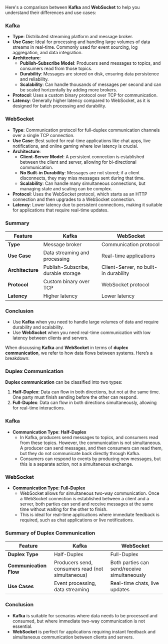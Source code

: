 Here's a comparison between **Kafka** and **WebSocket** to help you understand their differences and use cases:

### Kafka

- **Type**: Distributed streaming platform and message broker.
- **Use Case**: Ideal for processing and handling large volumes of data streams in real-time. Commonly used for event sourcing, log aggregation, and data integration.
- **Architecture**:
  - **Publish-Subscribe Model**: Producers send messages to topics, and consumers read from those topics.
  - **Durability**: Messages are stored on disk, ensuring data persistence and reliability.
  - **Scalability**: Can handle thousands of messages per second and can be scaled horizontally by adding more brokers.
- **Protocol**: Uses a custom binary protocol over TCP for communication.
- **Latency**: Generally higher latency compared to WebSocket, as it is designed for batch processing and durability.

### WebSocket

- **Type**: Communication protocol for full-duplex communication channels over a single TCP connection.
- **Use Case**: Best suited for real-time applications like chat apps, live notifications, and online gaming where low latency is crucial.
- **Architecture**:
  - **Client-Server Model**: A persistent connection is established between the client and server, allowing for bi-directional communication.
  - **No Built-in Durability**: Messages are not stored; if a client disconnects, they may miss messages sent during that time.
  - **Scalability**: Can handle many simultaneous connections, but managing state and scaling can be complex.
- **Protocol**: Uses the WebSocket protocol, which starts as an HTTP connection and then upgrades to a WebSocket connection.
- **Latency**: Lower latency due to persistent connections, making it suitable for applications that require real-time updates.

### Summary

| Feature               | Kafka                                  | WebSocket                             |
|-----------------------|---------------------------------------|--------------------------------------|
| **Type**              | Message broker                        | Communication protocol                |
| **Use Case**          | Data streaming and processing         | Real-time applications                |
| **Architecture**      | Publish-Subscribe, durable storage    | Client-Server, no built-in durability |
| **Protocol**          | Custom binary over TCP                | WebSocket protocol                    |
| **Latency**           | Higher latency                        | Lower latency                         |

### Conclusion

- Use **Kafka** when you need to handle large volumes of data and require durability and scalability.
- Use **WebSocket** when you need real-time communication with low latency between clients and servers.




When discussing **Kafka** and **WebSocket** in terms of **duplex communication**, we refer to how data flows between systems. Here’s a breakdown:

### Duplex Communication

**Duplex communication** can be classified into two types:

1. **Half-Duplex**: Data can flow in both directions, but not at the same time. One party must finish sending before the other can respond.
2. **Full-Duplex**: Data can flow in both directions simultaneously, allowing for real-time interactions.

### Kafka

- **Communication Type**: **Half-Duplex**
  - In Kafka, producers send messages to topics, and consumers read from these topics. However, the communication is not simultaneous. A producer can send messages, and then consumers can read them, but they do not communicate back directly through Kafka.
  - Consumers can respond to events by producing new messages, but this is a separate action, not a simultaneous exchange.

### WebSocket

- **Communication Type**: **Full-Duplex**
  - WebSocket allows for simultaneous two-way communication. Once a WebSocket connection is established between a client and a server, both parties can send and receive messages at the same time without waiting for the other to finish.
  - This is ideal for real-time applications where immediate feedback is required, such as chat applications or live notifications.

### Summary of Duplex Communication

| Feature               | Kafka                      | WebSocket                  |
|-----------------------|---------------------------|----------------------------|
| **Duplex Type**       | Half-Duplex               | Full-Duplex                |
| **Communication Flow** | Producers send, consumers read (not simultaneous) | Both parties can send/receive simultaneously |
| **Use Cases**         | Event processing, data streaming | Real-time chats, live updates |

### Conclusion

- **Kafka** is suitable for scenarios where data needs to be processed and consumed, but where immediate two-way communication is not essential.
- **WebSocket** is perfect for applications requiring instant feedback and simultaneous communication between clients and servers.